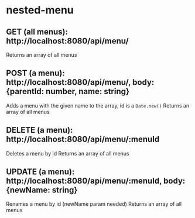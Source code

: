 # nested-menu

## GET (all menus): http://localhost:8080/api/menu/
Returns an array of all menus

## POST (a menu): http://localhost:8080/api/menu/, body: {parentId: number, name: string}
Adds a menu with the given name to the array, id is a `Date.new()`
Returns an array of all menus

## DELETE (a menu): http://localhost:8080/api/menu/:menuId
Deletes a menu by id
Returns an array of all menus

## UPDATE (a menu): http://localhost:8080/api/menu/:menuId, body: {newName: string}
Renames a menu by id (newName param needed)
Returns an array of all menus
